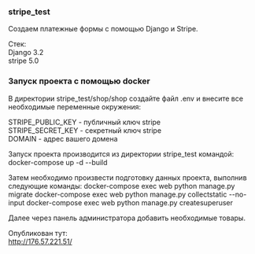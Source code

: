### stripe_test

Создаем платежные формы с помощью Django и Stripe.  

Стек:  
Django 3.2  
stripe 5.0




### Запуск проекта с помощью docker
В директории stripe_test/shop/shop создайте файл .env и внесите все необходимые переменные окружения:

STRIPE_PUBLIC_KEY - публичный ключ stripe  
STRIPE_SECRET_KEY - секретный ключ stripe  
DOMAIN - адрес вашего домена  

Запуск проекта производится из директории stripe_test командой:  
docker-compose up -d --build  

Затем необходимо произвести подготовку данных проекта, выполнив следующие команды:
docker-compose exec web python manage.py migrate
docker-compose exec web python manage.py collectstatic --no-input
docker-compose exec web python manage.py createsuperuser

Далее через панель администратора добавить необходимые товары.


Опубликован тут:  
http://176.57.221.51/



